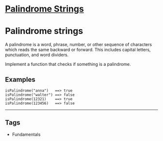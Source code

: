 # [Palindrome Strings](https://www.codewars.com/kata/57a5015d72292ddeb8000b31)

# Palindrome strings

A palindrome is a word, phrase, number, or other sequence of characters which reads the same backward or forward. This includes capital letters, punctuation, and word dividers.

Implement a function that checks if something is a palindrome.

## Examples

```
isPalindrome("anna")   ==> true
isPalindrome("walter") ==> false
isPalindrome(12321)    ==> true
isPalindrome(123456)   ==> false
```

---

## Tags

- Fundamentals

